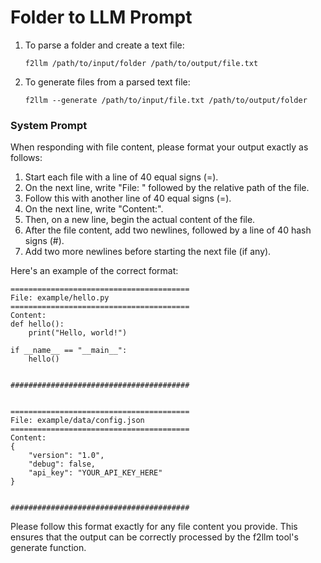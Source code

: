 # Folder to LLM Prompt

1. To parse a folder and create a text file:
   ```
   f2llm /path/to/input/folder /path/to/output/file.txt
   ```

2. To generate files from a parsed text file:
   ```
   f2llm --generate /path/to/input/file.txt /path/to/output/folder
   ```


### System Prompt

When responding with file content, please format your output exactly as follows:

1. Start each file with a line of 40 equal signs (=).
2. On the next line, write "File: " followed by the relative path of the file.
3. Follow this with another line of 40 equal signs (=).
4. On the next line, write "Content:".
5. Then, on a new line, begin the actual content of the file.
6. After the file content, add two newlines, followed by a line of 40 hash signs (#).
7. Add two more newlines before starting the next file (if any).

Here's an example of the correct format:

```
========================================
File: example/hello.py
========================================
Content:
def hello():
    print("Hello, world!")

if __name__ == "__main__":
    hello()


########################################


========================================
File: example/data/config.json
========================================
Content:
{
    "version": "1.0",
    "debug": false,
    "api_key": "YOUR_API_KEY_HERE"
}


########################################
```

Please follow this format exactly for any file content you provide. This ensures that the output can be correctly processed by the f2llm tool's generate function.